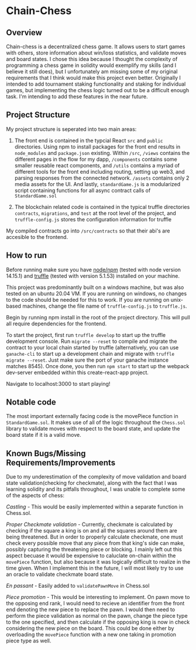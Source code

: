 # Chain-Chess

## Overview

Chain-chess is a decentralized chess game. It allows users to start games with others, store information about win/loss statistics, and validate moves and board states. I chose this idea because I thought the complexity of programming a chess game in solidity would exemplify my skills (and I believe it still does), but I unfortunately am missing some of my original requirements that I think would make this project even better. Originally I intended to add tournament staking functionality and staking for individual games, but implementing the chess logic turned out to be a difficult enough task. I'm intending to add these features in the near future.

## Project Structure

My project structure is seperated into two main areas:

1. The front end is contained in the typcial React `src` and `public` directories. Using npm to install packages for the front end results in `node_modules` and `package.json` existing. Within `/src`, `/views` contains the different pages in the flow for my dapp, `/components` contains some smaller reusable react components, and `/utils` contains a myriad of different tools for the front end including routing, setting up web3, and parsing responses from the connected network. `/assets` contains only 2 media assets for the UI. And lastly, `standardGame.js` is a modularized script containing functions for all async contract calls of `StandardGame.sol`

2. The blockchain related code is contained in the typical truffle directories `contracts`, `migrations`, and `test` at the root level of the project, and `truffle-config.js` stores the configuration information for truffle

My compiled contracts go into `/src/contracts` so that their abi's are accesible to the frontend.

## How to run

Before running make sure you have [node/npm](https://nodejs.org/en/) (tested with node version 14.15.1) and [truffle](https://www.trufflesuite.com/docs/truffle/getting-started/installation) (tested with version 5.1.53) installed on your machine.

This project was predominantly built on a windows machine, but was also tested on an ubuntu 20.04 VM. If you are running on windows, no changes to the code should be needed for this to work. If you are running on unix-based machines, change the file name of `truffle-config.js` to `truffle.js`.

Begin by running npm install in the root of the project directory. This will pull all require dependencies for the frontend.

To start the project, first run `truffle develop` to start up the truffle development console. Run `migrate --reset` to compile and migrate the contract to your local chain started by truffle (alternatively, you can use `ganache-cli` to start up a development chain and migrate with `truffle migrate --reset`. Just make sure the port of your ganache instance matches 8545). Once done, you then run `npm start` to start up the webpack dev-server embedded within this create-react-app project.

Navigate to localhost:3000 to start playing!

## Notable code

The most important externally facing code is the movePiece function in `StandardGame.sol`. It makes use of all of the logic throughout the `Chess.sol` library to validate moves with respect to the board state, and update the board state if it is a valid move.

## Known Bugs/Missing Requirements/Improvements

Due to my underestimation of the complexity of move validation and board state validation(checking for checkmate), along with the fact that I was learning solidity and its pitfalls throughout, I was unable to complete some of the aspects of chess:

_Castling_ - This would be easily implemented within a separate function in Chess.sol.

_Proper Checkmate validation_ - Currently, checkmate is calculated by checking if the square a king is on and all the squares around them are being threatened. But in order to properly calculate checkmate, one must check every possible move that any piece from that king's side can make, possibly capturing the threatening piece or blocking. I mainly left out this aspect becuase it would be expensive to caluclate on-chain within the `movePiece` function, but also because it was logically difficult to realize in the time given. When I implement this in the future, I will most likely try to use an oracle to validate checkmate board state.

_En passant_ - Easily added to `validatePawnMove` in Chess.sol

_Piece promotion_ - This would be interesting to implement. On pawn move to the opposing end rank, I would need to recieve an identifier from the front end denoting the new piece to replace the pawn. I would then need to perform the piece validation as normal on the pawn, change the piece type to the one specified, and then calculate if the opposing king is now in check considering the new piece on the board. This could be done either by overloading the `movePiece` function with a new one taking in promotion piece type as well.

